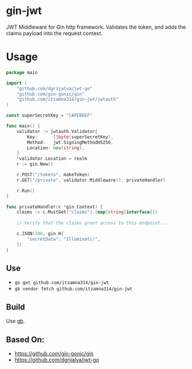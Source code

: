 # gin-jwt
JWT Middleware for Gin http framework.  Validates the token, and adds the claims payload into the request context.

# Usage
```go
package main

import (
	"github.com/dgrijalva/jwt-go"
	"github.com/gin-gonic/gin"
	"github.com/itzamna314/gin-jwt/jwtauth"
)

const superSecretKey = "CAFEBEEF"

func main() {
	validator := jwtauth.Validator{
		Key:      []byte(superSecretKey),
		Method:   jwt.SigningMethodHS256,
		Location: new(string),
	}
	*validator.Location = realm
	r := gin.New()

	r.POST("/tokens", makeToken)
	r.GET("/private", validator.Middleware(), privateHandler)

	r.Run()
}

func privateHandler(c *gin.Context) {
	claims := c.MustGet("claims").(map[string]interface{})
	
	// Verify that the claims grant access to this endpoint...

	c.JSON(200, gin.H{
		"secretData": "Illuminati!",
	})
}
```
## Use
* `go get github.com/itzamna314/gin-jwt`
* `gb vendor fetch github.com/itzamna314/gin-jwt`

## Build
Use [gb](https://getgb.io/).

## Based On:
* https://github.com/gin-gonic/gin
* https://github.com/dgrijalva/jwt-go
